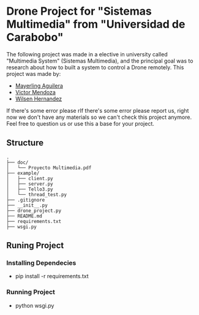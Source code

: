 # Drone Project for "Sistemas Multimedia" from "Universidad de Carabobo"

The following project was made in a elective in university called "Multimedia System" (Sistemas Multimedia), and the principal goal was to research about how to built a system to control a Drone remotely. This project was made by:

* [Mayerling Aguilera](https://gitlab.com/Maye96)
* [Victor Mendoza](https://gitlab.com/Kinozuko)
* [Wilsen Hernandez](https://gitlab.com/wilsenhc)

If there's some error please rIf there's some error please report us, right now we don't have any materials so we can't check this project anymore. Feel free to question us or use this a base for your project.

## Structure

```
.
├── doc/
│   └── Proyecto Multimedia.pdf
├── example/
│   ├── client.py
│   ├── server.py
│   ├── Tello3.py
│   └── thread_test.py
├── .gitignore
├── __init__.py
├── drone_project.py
├── README.md
├── requirements.txt
├── wsgi.py

```

## Runing Project

### Installing Dependecies

* pip install -r requirements.txt

### Running Project

* python wsgi.py